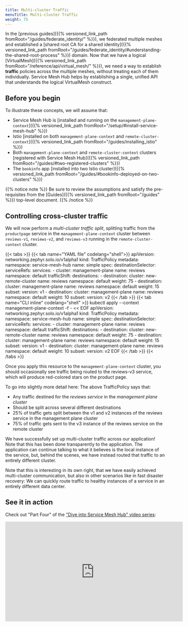 ```yaml
---
title: Multi-cluster Traffic
menuTitle: Multi-cluster Traffic
weight: 75
---
```


In the [previous guides]({{% versioned_link_path fromRoot="/guides/federate_identity/" %}}), we federated multiple meshes and established a [shared root CA for a shared identity]({{% versioned_link_path fromRoot="/guides/federate_identity/#understanding-the-shared-root-process" %}}) domain. Now that we have a logical [VirtualMesh]({{% versioned_link_path fromRoot="/reference/api/virtual_mesh/" %}}), we need a way to establish **traffic** policies across the multiple meshes, without treating each of them individually. Service Mesh Hub helps by establishing a single, unified API that understands the logical VirtualMesh construct.

## Before you begin
To illustrate these concepts, we will assume that:

* Service Mesh Hub is [installed and running on the `management-plane-context`]({{% versioned_link_path fromRoot="/setup/#install-service-mesh-hub" %}})
* Istio [installed on both `management-plane-context` and `remote-cluster-context`]({{% versioned_link_path fromRoot="/guides/installing_istio" %}})
* Both `management-plane-context` and `remote-cluster-context` clusters [registered with Service Mesh Hub]({{% versioned_link_path fromRoot="/guides/#two-registered-clusters" %}})
* The `bookinfo` app [installed into two Istio cluster]({{% versioned_link_path fromRoot="/guides/#bookinfo-deployed-on-two-clusters" %}})


{{% notice note %}}
Be sure to review the assumptions and satisfy the pre-requisites from the [Guides]({{% versioned_link_path fromRoot="/guides" %}}) top-level document.
{{% /notice %}}

## Controlling cross-cluster traffic

We will now perform a *multi-cluster traffic split*, splitting traffic from the `productpage` service in the `management-plane-context` cluster between `reviews-v1`, `reviews-v2`, and `reviews-v3` running in the `remote-cluster-context` cluster.

{{< tabs >}}
{{< tab name="YAML file" codelang="shell">}}
apiVersion: networking.zephyr.solo.io/v1alpha1
kind: TrafficPolicy
metadata:
  namespace: service-mesh-hub
  name: simple
spec:
  destinationSelector:
    serviceRefs:
      services:
        - cluster: management-plane
          name: reviews
          namespace: default
  trafficShift:
    destinations:
      - destination:
          cluster: new-remote-cluster
          name: reviews
          namespace: default
        weight: 75
      - destination:
          cluster: management-plane
          name: reviews
          namespace: default
        weight: 15
        subset:
          version: v1
      - destination:
          cluster: management-plane
          name: reviews
          namespace: default
        weight: 10
        subset:
          version: v2
{{< /tab >}}
{{< tab name="CLI inline" codelang="shell" >}}
kubectl apply --context management-plane-context -f - << EOF
apiVersion: networking.zephyr.solo.io/v1alpha1
kind: TrafficPolicy
metadata:
  namespace: service-mesh-hub
  name: simple
spec:
  destinationSelector:
    serviceRefs:
      services:
        - cluster: management-plane
          name: reviews
          namespace: default
  trafficShift:
    destinations:
      - destination:
          cluster: new-remote-cluster
          name: reviews
          namespace: default
        weight: 75
      - destination:
          cluster: management-plane
          name: reviews
          namespace: default
        weight: 15
        subset:
          version: v1
      - destination:
          cluster: management-plane
          name: reviews
          namespace: default
        weight: 10
        subset:
          version: v2
EOF
{{< /tab >}}
{{< /tabs >}}

Once you apply this resource to the `management-plane-context` cluster, you should occasionally see traffic being routed to the reviews-v3 service, which will produce red-colored stars on the product page.

To go into slightly more detail here: The above TrafficPolicy says that:

* Any traffic destined for the *reviews service* in the *management plane cluster*
* Should be split across several different destinations
* 25% of traffic gets split between the v1 and v2 instances of the reviews service in the management plane cluster
* 75% of traffic gets sent to the v3 instance of the reviews service on the remote cluster

We have successfully set up multi-cluster traffic across our application! Note that this has been done transparently to the application. The application can continue talking to what it believes is the local instance of the service, but, behind the scenes, we have instead routed that traffic to an entirely different cluster. 

Note that this is interesting in its own right, that we have easily
achieved multi-cluster communication, but also in other scenarios like in fast disaster recovery: We can quickly route traffic to healthy instances of a service in an entirely different data center.


## See it in action

Check out "Part Four" of the ["Dive into Service Mesh Hub" video series](https://www.youtube.com/watch?v=4sWikVELr5M&list=PLBOtlFtGznBjr4E9xYHH9eVyiOwnk1ciK):

<iframe width="560" height="315" src="https://www.youtube.com/embed/HAr1Mw1bxB4" frameborder="0" allow="accelerometer; autoplay; encrypted-media; gyroscope; picture-in-picture" allowfullscreen></iframe>


